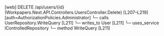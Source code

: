 [web] DELETE /api/users/{id}  (Workpapers.Next.API.Controllers.UsersController.Delete)  [L207–L219] [auth=AuthorizationPolicies.Administrator]
  └─ calls UserRepository.WriteQuery [L211]
  └─ writes_to User [L211]
  └─ uses_service IControlledRepository<User>
    └─ method WriteQuery [L211]

